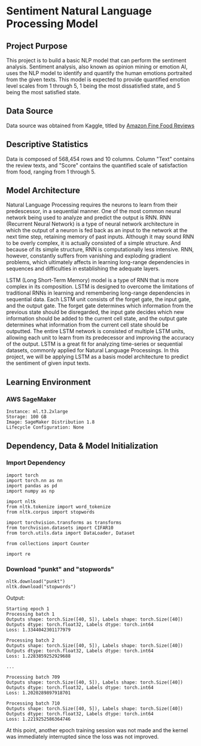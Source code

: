# Sentiment Natural Language Processing Model
## Project Purpose
This project is to build a basic NLP model that can perform the sentiment analysis. Sentiment analysis, also known as opinion mining or emotion AI, uses the NLP model to identify and quantify the human emotions portraited from the given texts. This model is expected to provide quantified emotion level scales from 1 through 5, 1 being the most dissatisfied state, and 5 being the most satisfied state.
## Data Source
Data source was obtained from Kaggle, titled by [Amazon Fine Food Reviews](https://www.kaggle.com/datasets/snap/amazon-fine-food-reviews)
## Descriptive Statistics
Data is composed of 568,454 rows and 10 columns. Column "Text" contains the review texts, and "Score" contains the quantified scale of satisfaction from food, ranging from 1 through 5.
## Model Architecture
Natural Language Processing requires the neurons to learn from their predescessor, in a sequential manner. One of the most common neural network being used to analyze and predict the output is RNN. RNN (Recurrent Neural Network) is a type of neural network architecture in which the output of a neuron is fed back as an input to the network at the next time step, retaining memory of past inputs. Although it may sound RNN to be overly complex, it is actually consisted of a simple structure. And because of its simple structure, RNN is computationally less intensive. RNN, however, constantly suffers from vanishing and exploding gradient problems, which ultimately affects in learning long-range dependencies in sequences and difficulties in establishing the adequate layers.

LSTM (Long Short-Term Memory) model is a type of RNN that is more complex in its composition. LSTM is designed to overcome the limitations of traditional RNNs in learning and remembering long-range dependencies in sequential data. Each LSTM unit consists of the forget gate, the input gate, and the output gate. The forget gate determines which information from the previous state should be disregarded, the input gate decides which new information should be added to the current cell state, and the output gate determines what information from the current cell state should be outputted. The entire LSTM network is consisted of multiple LSTM units, allowing each unit to learn from its predecessor and improving the accuracy of the output. LSTM is a great fit for analyzing time-series or sequential datasets, commonly applied for Natural Language Processings. In this project, we will be applying LSTM as a basis model architecture to predict the sentiment of given input texts.

## Learning Environment
### AWS SageMaker
    Instance: ml.t3.2xlarge
    Storage: 100 GB
    Image: SageMaker Distribution 1.8
    Lifecycle Configuration: None

## Dependency, Data & Model Initialization
### Import Dependency
    import torch
    import torch.nn as nn
    import pandas as pd
    import numpy as np

    import nltk
    from nltk.tokenize import word_tokenize
    from nltk.corpus import stopwords

    import torchvision.transforms as transforms
    from torchvision.datasets import CIFAR10
    from torch.utils.data import DataLoader, Dataset

    from collections import Counter

    import re

### Download "punkt" and "stopwords"
    nltk.download("punkt")
    nltk.download("stopwords")

Output:

    Starting epoch 1
    Processing batch 1
    Outputs shape: torch.Size([40, 5]), Labels shape: torch.Size([40])
    Outputs dtype: torch.float32, Labels dtype: torch.int64
    Loss: 1.3344042301177979
  
    Processing batch 2
    Outputs shape: torch.Size([40, 5]), Labels shape: torch.Size([40])
    Outputs dtype: torch.float32, Labels dtype: torch.int64
    Loss: 1.2283859252929688
  
    ...
  
    Processing batch 709
    Outputs shape: torch.Size([40, 5]), Labels shape: torch.Size([40])
    Outputs dtype: torch.float32, Labels dtype: torch.int64
    Loss: 1.2020289897918701
  
    Processing batch 710
    Outputs shape: torch.Size([40, 5]), Labels shape: torch.Size([40])
    Outputs dtype: torch.float32, Labels dtype: torch.int64
    Loss: 1.2219252586364746

At this point, another epoch training session was not made and the kernel was immediately interrupted since the loss was not improved.










  
  
